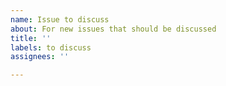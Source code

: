 ```yaml
---
name: Issue to discuss
about: For new issues that should be discussed
title: ''
labels: to discuss
assignees: ''

---
```



